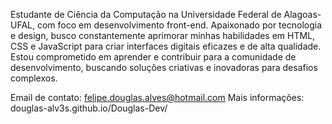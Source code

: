 Estudante de Ciência da Computação na Universidade Federal de Alagoas-UFAL, com foco em desenvolvimento front-end. Apaixonado por tecnologia e design, busco constantemente aprimorar minhas habilidades em HTML, CSS e JavaScript para criar interfaces digitais eficazes e de alta qualidade. Estou comprometido em aprender e contribuir para a comunidade de desenvolvimento, buscando soluções criativas e inovadoras para desafios complexos.

Email de contato: felipe.douglas.alves@hotmail.com
Mais informações: douglas-alv3s.github.io/Douglas-Dev/
<!---
Douglas-Alv3s/Douglas-Alv3s is a ✨ special ✨ repository because its `README.md` (this file) appears on your GitHub profile.
You can click the Preview link to take a look at your changes.
--->
